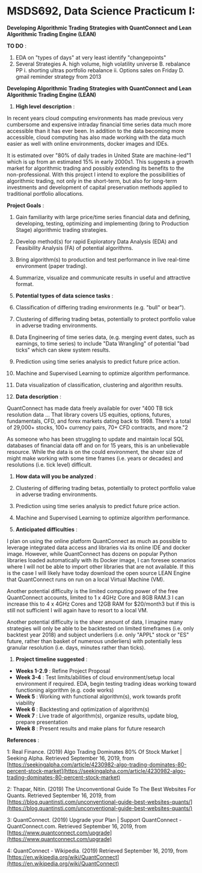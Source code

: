 # MSDS692, Data Science Practicum I: 
**Developing Algorithmic Trading Strategies with QuantConnect and Lean Algorithmic Trading Engine (LEAN)**

**TO DO** :
1. EDA on "types of days" at very least identify "changepoints"
2. Several Strategies
  A. high volume, high volatility universe
  B. rebalance PP
    i. shorting ultras portfolio rebalance
    ii. Options sales on Friday
  D. gmail reminder strategy from 2013




**Developing Algorithmic Trading Strategies with QuantConnect and Lean Algorithmic Trading Engine (LEAN)**

1. **High level description** :

In recent years cloud computing environments has made previous very cumbersome and expensive intraday financial time series data much more accessible than it has ever been. In addition to the data becoming more accessible, cloud computing has also made working with the data much easier as well with online environments, docker images and IDEs.

It is estimated over &quot;80% of daily trades in United State are machine-led&quot;1 which is up from an estimated 15% in early 2000s1. This suggests a growth market for algorithmic trading and possibly extending its benefits to the non-professional. With this project I intend to explore the possibilities of algorithmic trading, not only in the short-term, but also for long-term investments and development of capital preservation methods applied to traditional portfolio allocations.

**Project Goals** :

1. Gain familiarity with large price/time series financial data and defining, developing, testing, optimizing and implementing (bring to Production Stage) algorithmic trading strategies.
2. Develop method(s) for rapid Exploratory Data Analysis (EDA) and Feasibility Analysis (FA) of potential algorithms.
3. Bring algorithm(s) to production and test performance in live real-time environment (paper trading).
4. Summarize, visualize and communicate results in useful and attractive format.

1. **Potential types of data science tasks** :

1. Classification of differing trading environments (e.g. &quot;bull&quot; or bear&quot;).
2. Clustering of differing trading betas, potentially to protect portfolio value in adverse trading environments.
3. Data Engineering of time series data, (e.g. merging event dates, such as earnings, to time series) to include &quot;Data Wrangling&quot; of potential &quot;bad ticks&quot; which can skew system results.
4. Prediction using time series analysis to predict future price action.
5. Machine and Supervised Learning to optimize algorithm performance.
6. Data visualization of classification, clustering and algorithm results.

1. **Data description** :

QuantConnect has made data freely available for over &quot;400 TB tick resolution data … That library covers US equities, options, futures, fundamentals, CFD, and forex markets dating back to 1998. There&#39;s a total of 29,000+ stocks, 100+ currency pairs, 70+ CFD contracts, and more.&quot;2

As someone who has been struggling to update and maintain local SQL databases of financial data off and on for 15 years, this is an unbelievable resource. While the data is on the could environment, the sheer size of might make working with some time frames (i.e. years or decades) and resolutions (i.e. tick level) difficult.

1. **How data will you be analyzed** :

1. Clustering of differing trading betas, potentially to protect portfolio value in adverse trading environments.

1. Prediction using time series analysis to predict future price action.
2. Machine and Supervised Learning to optimize algorithm performance.

1. **Anticipated difficulties** :

I plan on using the online platform QuantConnect as much as possible to leverage integrated data access and libraries via its online IDE and docker image. However, while QuantConnect has dozens on popular Python libraries loaded automatically with its Docker image, I can foresee scenarios where I will not be able to import other libraries that are not available.  If this is the case I will likely have today download the open source LEAN Engine that QuantConnect runs on run on a local Virtual Machine (VM).

Another potential difficulty is the limited computing power of the free QuantConnect accounts, limited to 1 x 4GHz Core and 8GB RAM.3  I can increase this to 4 x 4GHz Cores and 12GB RAM for $20/month3 but if this is still not sufficient I will again have to resort to a local VM.

Another potential difficulty is the sheer amount of data, I imagine many strategies will only be able to be backtested on limited timeframes (i.e. only backtest year 2018) and subject underliers (i.e. only &quot;APPL&quot; stock or &quot;ES&quot; future, rather than basket of numerous underliers) with potentially less granular resolution (i.e. days, minutes rather than ticks).

1. **Project timeline suggested** :

- **Weeks 1-2.9** : Refine Project Proposal
- **Week 3-4** : Test limits/abilities of cloud environment/setup local environment if required. EDA, begin testing trading ideas working toward functioning algorithm (e.g. code works)
- **Week 5** : Working with functional algorithm(s), work towards profit viability
- **Week 6** : Backtesting and optimization of algorithm(s)
- **Week 7** : Live trade of algorithm(s), organize results, update blog, prepare presentation
- **Week 8** : Present results and make plans for future research

**References** :

1: Real Finance. (2019) Algo Trading Dominates 80% Of Stock Market | Seeking Alpha. Retrieved September 16, 2019, from [https://seekingalpha.com/article/4230982-algo-trading-dominates-80-percent-stock-market](https://seekingalpha.com/article/4230982-algo-trading-dominates-80-percent-stock-market)

2: Thapar, Nitin. (2019) The Unconventional Guide To The Best Websites For Quants. Retrieved September 16, 2019, from [https://blog.quantinsti.com/unconventional-guide-best-websites-quants/](https://blog.quantinsti.com/unconventional-guide-best-websites-quants/)

3: QuantConnect. (2019) Upgrade your Plan | Support QuantConnect - QuantConnect.com. Retrieved September 16, 2019, from [https://www.quantconnect.com/upgrade](https://www.quantconnect.com/upgrade)

4: QuantConnect - Wikipedia. (2019) Retrieved September 16, 2019, from [https://en.wikipedia.org/wiki/QuantConnect](https://en.wikipedia.org/wiki/QuantConnect)
